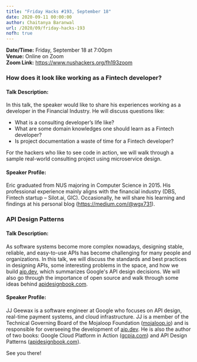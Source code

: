 ```yaml
---
title: "Friday Hacks #193, September 18"
date: 2020-09-11 00:00:00
author: Chaitanya Baranwal
url: /2020/09/friday-hacks-193
nofh: true
---
```


**Date/Time:** Friday, September 18 at 7:00pm<br />
**Venue:** Online on Zoom<br />
**Zoom Link:** <https://www.nushackers.org/fh193zoom>

### How does it look like working as a Fintech developer?

#### Talk Description:

In this talk, the speaker would like to share his experiences working as a developer in the Financial Industry. He will discuss questions like:

- What is a consulting developer’s life like?
- What are some domain knowledges one should learn as a Fintech developer?
- Is project documentation a waste of time for a Fintech developer?

For the hackers who like to see code in action, we will walk through a sample real-world consulting project using microservice design.

#### Speaker Profile:

Eric graduated from NUS majoring in Computer Science in 2015. His professional experience mainly aligns with the financial industry (DBS, Fintech startup – Silot.ai, GIC). Occasionally, he will share his learning and findings at his personal blog (<https://medium.com/@wgx731>).

### API Design Patterns

#### Talk Description:

As software systems become more complex nowadays, designing stable, reliable, and easy-to-use APIs has become challenging for many people and organizations. In this talk, we will discuss the standards and best practices in designing APIs, some interesting problems in the space, and how we build [aip.dev](https://aip.dev), which summarizes Google's API design decisions. We will also go through the importance of open source and walk through some ideas behind [apidesignbook.com](https://apidesignbook.com).

#### Speaker Profile:

JJ Geewax is a software engineer at Google who focuses on API design, real-time payment systems, and cloud infrastructure. JJ is a member of the Technical Governing Board of the Mojaloop Foundation ([mojaloop.io](https://mojaloop.io)) and is responsible for overseeing the development of [aip.dev](https://aip.dev). He is also the author of two books: Google Cloud Platform in Action ([gcpia.com](https://gcpia.com)) and API Design Patterns ([apidesignbook.com](https://apidesignbook.com)).

See you there!

